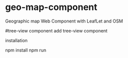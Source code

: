 # geo-map-component
Geographic map Web Component with LeafLet and OSM

#tree-view component
add tree-view component

installation

npm install
npm run
